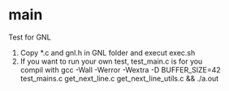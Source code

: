 # main
Test for GNL 
1) Copy *.c and gnl.h in GNL folder and execut exec.sh
2) If you want to run your own test, test_main.c is for you \
    compil with gcc -Wall -Werror -Wextra -D BUFFER_SIZE=42 test_mains.c get_next_line.c get_next_line_utils.c && ./a.out

